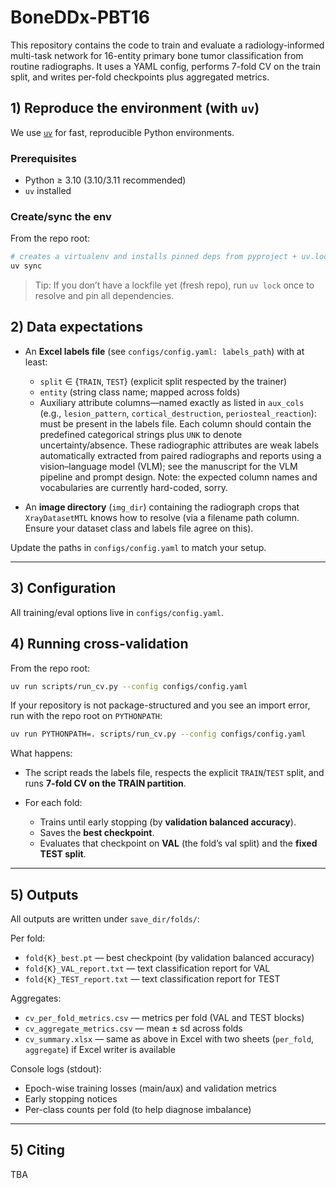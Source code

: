 # BoneDDx-PBT16
This repository contains the code to train and evaluate a radiology-informed multi-task network for 16-entity primary bone tumor classification from routine radiographs. It uses a YAML config, performs 7-fold CV on the train split, and writes per-fold checkpoints plus aggregated metrics.


## 1) Reproduce the environment (with `uv`)

We use [`uv`](https://github.com/astral-sh/uv) for fast, reproducible Python environments.

### Prerequisites

* Python ≥ 3.10 (3.10/3.11 recommended)
* `uv` installed

### Create/sync the env

From the repo root:

```bash
# creates a virtualenv and installs pinned deps from pyproject + uv.lock
uv sync
```

> Tip: If you don’t have a lockfile yet (fresh repo), run `uv lock` once to resolve and pin all dependencies.


## 2) Data expectations

* An **Excel labels file** (see `configs/config.yaml: labels_path`) with at least:

  * `split` ∈ {`TRAIN`, `TEST`} (explicit split respected by the trainer)
  * `entity` (string class name; mapped across folds)
  * Auxiliary attribute columns—named exactly as listed in `aux_cols` (e.g., `lesion_pattern`, `cortical_destruction`, `periosteal_reaction`): must be present in the labels file. Each column should contain the predefined categorical strings plus `UNK` to denote uncertainty/absence. These radiographic attributes are weak labels automatically extracted from paired radiographs and reports using a vision–language model (VLM); see the manuscript for the VLM pipeline and prompt design. Note: the expected column names and vocabularies are currently hard-coded, sorry.

* An **image directory** (`img_dir`) containing the radiograph crops that `XrayDatasetMTL` knows how to resolve (via a filename path column. Ensure your dataset class and labels file agree on this).

Update the paths in `configs/config.yaml` to match your setup.

---

## 3) Configuration

All training/eval options live in `configs/config.yaml`. 

## 4) Running cross-validation

From the repo root:

```bash
uv run scripts/run_cv.py --config configs/config.yaml
```

If your repository is not package-structured and you see an import error, run with the repo root on `PYTHONPATH`:

```bash
uv run PYTHONPATH=. scripts/run_cv.py --config configs/config.yaml
```

What happens:

* The script reads the labels file, respects the explicit `TRAIN`/`TEST` split, and runs **7-fold CV on the TRAIN partition**.
* For each fold:

  * Trains until early stopping (by **validation balanced accuracy**).
  * Saves the **best checkpoint**.
  * Evaluates that checkpoint on **VAL** (the fold’s val split) and the **fixed TEST split**.

---

## 5) Outputs

All outputs are written under `save_dir/folds/`:

Per fold:

* `fold{K}_best.pt` — best checkpoint (by validation balanced accuracy)
* `fold{K}_VAL_report.txt` — text classification report for VAL
* `fold{K}_TEST_report.txt` — text classification report for TEST

Aggregates:

* `cv_per_fold_metrics.csv` — metrics per fold (VAL and TEST blocks)
* `cv_aggregate_metrics.csv` — mean ± sd across folds
* `cv_summary.xlsx` — same as above in Excel with two sheets (`per_fold`, `aggregate`) if Excel writer is available

Console logs (stdout):

* Epoch-wise training losses (main/aux) and validation metrics
* Early stopping notices
* Per-class counts per fold (to help diagnose imbalance)

---

## 5) Citing

TBA
